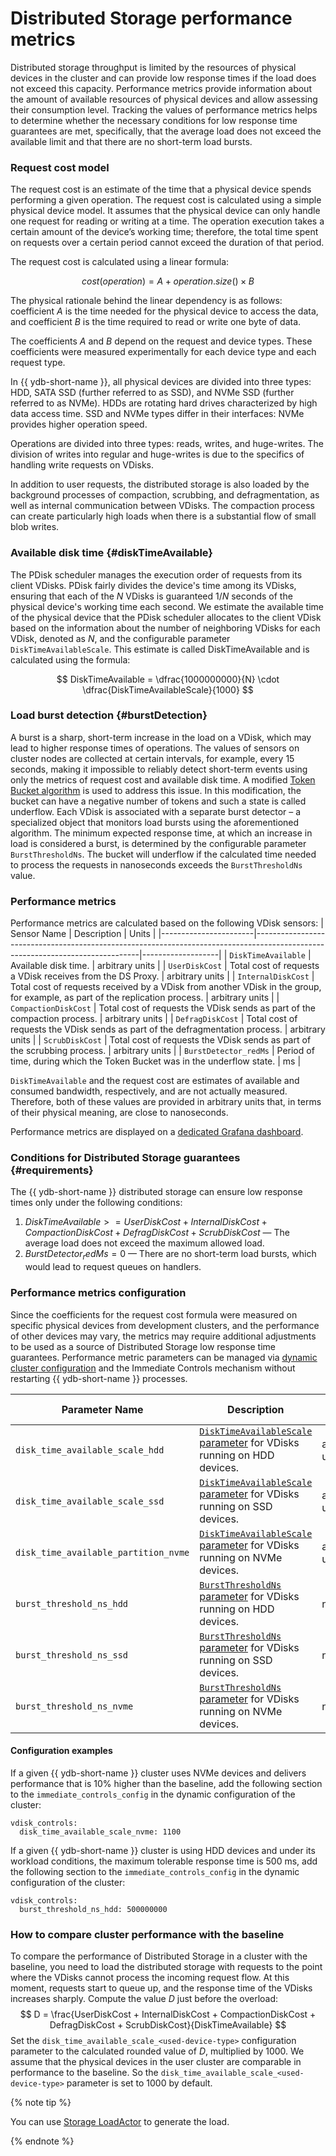 # Distributed Storage performance metrics

Distributed storage throughput is limited by the resources of physical devices in the cluster and can provide low response times if the load does not exceed this capacity. Performance metrics provide information about the amount of available resources of physical devices and allow assessing their consumption level. Tracking the values of performance metrics helps to determine whether the necessary conditions for low response time guarantees are met, specifically, that the average load does not exceed the available limit and that there are no short-term load bursts.

### Request cost model

The request cost is an estimate of the time that a physical device spends performing a given operation. The request cost is calculated using a simple physical device model. It assumes that the physical device can only handle one request for reading or writing at a time. The operation execution takes a certain amount of the device’s working time; therefore, the total time spent on requests over a certain period cannot exceed the duration of that period.

The request cost is calculated using a linear formula:

$$
cost(operation) = A + operation.size() \times B
$$

The physical rationale behind the linear dependency is as follows: coefficient $A$ is the time needed for the physical device to access the data, and coefficient $B$ is the time required to read or write one byte of data.

The coefficients $A$ and $B$ depend on the request and device types. These coefficients were measured experimentally for each device type and each request type.

In {{ ydb-short-name }}, all physical devices are divided into three types: HDD, SATA SSD (further referred to as SSD), and NVMe SSD (further referred to as NVMe). HDDs are rotating hard drives characterized by high data access time. SSD and NVMe types differ in their interfaces: NVMe provides higher operation speed.

Operations are divided into three types: reads, writes, and huge-writes. The division of writes into regular and huge-writes is due to the specifics of handling write requests on VDisks.

In addition to user requests, the distributed storage is also loaded by the background processes of compaction, scrubbing, and defragmentation, as well as internal communication between VDisks. The compaction process can create particularly high loads when there is a substantial flow of small blob writes.

### Available disk time {#diskTimeAvailable}

The PDisk scheduler manages the execution order of requests from its client VDisks. PDisk fairly divides the device's time among its VDisks, ensuring that each of the $N$ VDisks is guaranteed $1/N$ seconds of the physical device's working time each second. We estimate the available time of the physical device that the PDisk scheduler allocates to the client VDisk based on the information about the number of neighboring VDisks for each VDisk, denoted as $N$, and the configurable parameter `DiskTimeAvailableScale`. This estimate is called DiskTimeAvailable and is calculated using the formula:

$$
    DiskTimeAvailable = \dfrac{1000000000}{N} \cdot \dfrac{DiskTimeAvailableScale}{1000}
$$

### Load burst detection {#burstDetection}

A burst is a sharp, short-term increase in the load on a VDisk, which may lead to higher response times of operations. The values of sensors on cluster nodes are collected at certain intervals, for example, every 15 seconds, making it impossible to reliably detect short-term events using only the metrics of request cost and available disk time. A modified [Token Bucket algorithm](https://en.wikipedia.org/wiki/Token_bucket) is used to address this issue. In this modification, the bucket can have a negative number of tokens and such a state is called underflow. Each VDisk is associated with a separate burst detector – a specialized object that monitors load bursts using the aforementioned algorithm. The minimum expected response time, at which an increase in load is considered a burst, is determined by the configurable parameter `BurstThresholdNs`. The bucket will underflow if the calculated time needed to process the requests in nanoseconds exceeds the `BurstThresholdNs` value.

### Performance metrics

Performance metrics are calculated based on the following VDisk sensors:
| Sensor Name           | Description                                                                                                                   | Units             |
|-----------------------|-------------------------------------------------------------------------------------------------------------------------------|-------------------|
| `DiskTimeAvailable`   | Available disk time.                                                                                                          | arbitrary units   |
| `UserDiskCost`        | Total cost of requests a VDisk receives from the DS Proxy.                                                                    | arbitrary units   |
| `InternalDiskCost`    | Total cost of requests received by a VDisk from another VDisk in the group, for example, as part of the replication process.  | arbitrary units   |
| `CompactionDiskCost`  | Total cost of requests the VDisk sends as part of the compaction process.                                                     | arbitrary units   |
| `DefragDiskCost`      | Total cost of requests the VDisk sends as part of the defragmentation process.                                                | arbitrary units   |
| `ScrubDiskCost`       | Total cost of requests the VDisk sends as part of the scrubbing process.                                                      | arbitrary units   |
| `BurstDetector_redMs` | Period of time, during which the Token Bucket was in the underflow state.                                         | ms                |

`DiskTimeAvailable` and the request cost are estimates of available and consumed bandwidth, respectively, and are not actually measured. Therefore, both of these values are provided in arbitrary units that, in terms of their physical meaning, are close to nanoseconds.

Performance metrics are displayed on a [dedicated Grafana dashboard](grafana-dashboards.md#ds-performance).

### Conditions for Distributed Storage guarantees {#requirements}

The {{ ydb-short-name }} distributed storage can ensure low response times only under the following conditions:

1. $DiskTimeAvailable >= UserDiskCost + InternalDiskCost + CompactionDiskCost + DefragDiskCost + ScrubDiskCost$ — The average load does not exceed the maximum allowed load.
2. $BurstDetector_redMs = 0$ — There are no short-term load bursts, which would lead to request queues on handlers.

### Performance metrics configuration

Since the coefficients for the request cost formula were measured on specific physical devices from development clusters, and the performance of other devices may vary, the metrics may require additional adjustments to be used as a source of Distributed Storage low response time guarantees. Performance metric parameters can be managed via [dynamic cluster configuration](../../../maintenance/manual/dynamic-config.md) and the Immediate Controls mechanism without restarting {{ ydb-short-name }} processes.

| Parameter Name                        | Description                                                                                   |  Units            | Default Value |
|---------------------------------------|-----------------------------------------------------------------------------------------------|-------------------|---------------|
| `disk_time_available_scale_hdd`       | [`DiskTimeAvailableScale` parameter](#diskTimeAvailable) for VDisks running on HDD devices.   | arbitrary units   | `1000`        |
| `disk_time_available_scale_ssd`       | [`DiskTimeAvailableScale` parameter](#diskTimeAvailable) for VDisks running on SSD devices.   | arbitrary units   | `1000`        |
| `disk_time_available_partition_nvme`  | [`DiskTimeAvailableScale` parameter](#diskTimeAvailable) for VDisks running on NVMe devices.  | arbitrary units   | `1000`        |
| `burst_threshold_ns_hdd`              | [`BurstThresholdNs` parameter](#burstDetection) for VDisks running on HDD devices.             | ns                | `200000000`   |
| `burst_threshold_ns_ssd`              | [`BurstThresholdNs` parameter](#burstDetection) for VDisks running on SSD devices.             | ns                | `50000000`    |
| `burst_threshold_ns_nvme`             | [`BurstThresholdNs` parameter](#burstDetection) for VDisks running on NVMe devices.            | ns                | `32000000`    |

#### Configuration examples

If a given {{ ydb-short-name }} cluster uses NVMe devices and delivers performance that is 10% higher than the baseline, add the following section to the `immediate_controls_config` in the dynamic configuration of the cluster:

```
vdisk_controls:
  disk_time_available_scale_nvme: 1100
```

If a given {{ ydb-short-name }} cluster is using HDD devices and under its workload conditions, the maximum tolerable response time is 500 ms, add the following section to the `immediate_controls_config` in the dynamic configuration of the cluster:

```
vdisk_controls:
  burst_threshold_ns_hdd: 500000000
```

### How to compare cluster performance with the baseline

To compare the performance of Distributed Storage in a cluster with the baseline, you need to load the distributed storage with requests to the point where the VDisks cannot process the incoming request flow. At this moment, requests start to queue up, and the response time of the VDisks increases sharply. Compute the value $D$ just before the overload:
$$
D = \frac{UserDiskCost + InternalDiskCost + CompactionDiskCost + DefragDiskCost + ScrubDiskCost}{DiskTimeAvailable}
$$
Set the `disk_time_available_scale_<used-device-type>` configuration parameter to the calculated rounded value of $D$, multiplied by 1000. We assume that the physical devices in the user cluster are comparable in performance to the baseline. So the `disk_time_available_scale_<used-device-type>` parameter is set to 1000 by default.

{% note tip %}

You can use [Storage LoadActor](../../../contributor/load-actors-storage.md) to generate the load.

{% endnote %}
